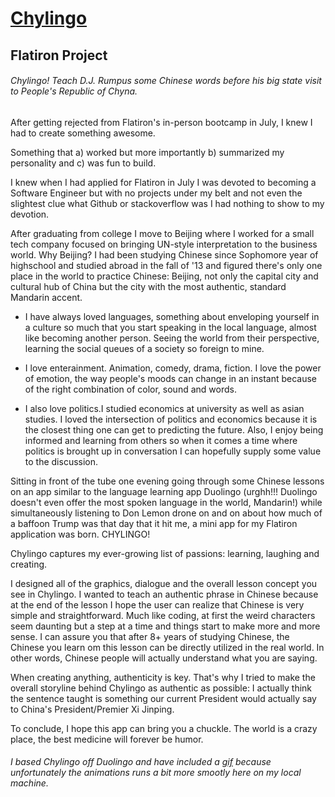 # [Chylingo](https://pigusan.github.io/chylingo/html//)
## Flatiron Project
###### Chylingo! Teach D.J. Rumpus some Chinese words before his big state visit to People's Republic of Chyna.

After getting rejected from Flatiron's in-person bootcamp in July, I knew I had to create something awesome. 

Something that a) worked but more importantly b) summarized my personality and c) was fun to build.

I knew when I had applied for Flatiron in July I was devoted to becoming a Software Engineer but with no projects under my belt and not even the slightest clue what Github or stackoverflow was 
I had nothing to show to my devotion.

After graduating from college I move to Beijing where I worked for a small tech company focused on bringing 
UN-style interpretation to the business world. Why Beijing? I had been studying Chinese since Sophomore year of highschool 
and studied abroad in the fall of '13 and figured there's only one place in the world to practice Chinese: Beijing, not only
the capital city and cultural hub of China but the city with the most authentic, standard Mandarin accent. 

- I have always loved languages, something about enveloping yourself in a culture so much that you start speaking in the local language, almost like becoming another person. Seeing the world from their perspective, learning the social queues of a society so foreign to mine.

- I love enterainment. Animation, comedy, drama, fiction. I love the power of emotion, the way people's moods can change in an instant because of the right combination of color, sound and words.

- I also love politics.I studied economics at university as well as asian studies. I loved the intersection of politics and 
economics because it is the closest thing one can get to predicting the future. Also, I enjoy being informed and learning from others so when it comes a time where politics is brought up in conversation I can hopefully supply some value to the discussion.

Sitting in front of the tube one evening going through some Chinese lessons on an app similar to the language learning app
Duolingo (urghh!!! Duolingo doesn't even offer the most spoken language in the world, Mandarin!) while simultaneously listening to Don Lemon drone on and on about how much of a baffoon Trump was that day that it hit me, a mini app for my Flatiron application was born. CHYLINGO!

Chylingo captures my ever-growing list of passions: learning, laughing and creating.

I designed all of the graphics, dialogue and the overall lesson concept you see in Chylingo. I wanted to teach an authentic phrase in Chinese because at the end of the lesson I hope the user can realize that Chinese is very simple and straightforward. Much like coding, at first the weird characters seem daunting but a step at a time and things start to make more and more sense. I can assure you that after 8+ years of studying Chinese, the Chinese you learn om this lesson can be 
directly utilized in the real world. In other words, Chinese people will actually understand what you are saying. 

When creating anything, authenticity is key. That's why I tried to make the overall storyline behind Chylingo as authentic as possible: I actually think the sentence taught is something our current President would actually say to China's President/Premier
Xi Jinping.

To conclude, I hope this app can bring you a chuckle. The world is a crazy place, the best medicine will forever be humor.

###### I based Chylingo off Duolingo and have included a [gif](https://github.com/pigusan/chylingo/blob/master/chylingo.gif) because unfortunately the animations runs a bit more smootly here on my local machine. 
